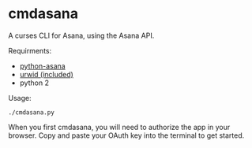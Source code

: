 # cmdasana
A curses CLI for Asana, using the Asana API.

Requirments:
* [python-asana](https://github.com/Asana/python-asana)
* [urwid (included)](http://urwid.org)
* python 2

Usage:
```
./cmdasana.py
```

When you first cmdasana, you will need to authorize the app in your browser.
Copy and paste your OAuth key into the terminal to get started.

